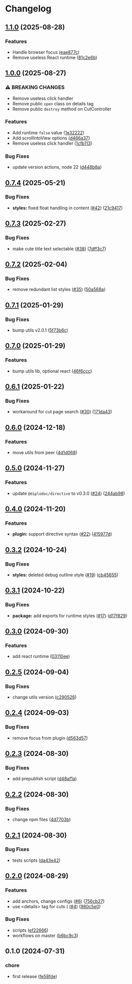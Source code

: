 # Changelog

## [1.1.0](https://github.com/diplodoc-platform/cut-extension/compare/v1.0.0...v1.1.0) (2025-08-28)


### Features

* Handle browser focus ([eae877c](https://github.com/diplodoc-platform/cut-extension/commit/eae877c1e81429b18aa0c9d67199b2aeb4c98b95))
* Remove useless React runtime ([81c2e6b](https://github.com/diplodoc-platform/cut-extension/commit/81c2e6b05309c18e164b117b3687952e65329004))

## [1.0.0](https://github.com/diplodoc-platform/cut-extension/compare/v0.7.4...v0.8.0) (2025-08-27)

### ⚠ BREAKING CHANGES

- Remove useless click handler
- Remove public `open` class on details tag
- Remove public `destroy` method on CutController

### Features

- Add runtime `false` value ([1e32222](https://github.com/diplodoc-platform/cut-extension/commit/1e322226851751b1e9cca3fe8aa0f7e49a6cbda9))
- Add scrollIntoView options ([d466a37](https://github.com/diplodoc-platform/cut-extension/commit/d466a3752860f08d9b01fd98acb04a6b7062290f))
- Remove useless click handler ([1cfb113](https://github.com/diplodoc-platform/cut-extension/commit/1cfb113913cd19ab9e14b078be9caec3cf863e1d))

### Bug Fixes

- update version actions, node 22 ([d448b8a](https://github.com/diplodoc-platform/cut-extension/commit/d448b8a94bde7fa70dcaf4038f155a07ba1f88e8))

## [0.7.4](https://github.com/diplodoc-platform/cut-extension/compare/v0.7.3...v0.7.4) (2025-05-21)

### Bug Fixes

- **styles:** fixed float handling in content ([#42](https://github.com/diplodoc-platform/cut-extension/issues/42)) ([21c9417](https://github.com/diplodoc-platform/cut-extension/commit/21c941702f12970b0e5d75e4ba3207d4bf31def6))

## [0.7.3](https://github.com/diplodoc-platform/cut-extension/compare/v0.7.2...v0.7.3) (2025-02-27)

### Bug Fixes

- make cute title text selectable ([#38](https://github.com/diplodoc-platform/cut-extension/issues/38)) ([7dff3c7](https://github.com/diplodoc-platform/cut-extension/commit/7dff3c7e8175d3888c1c0f880e3b5c9286866ee4))

## [0.7.2](https://github.com/diplodoc-platform/cut-extension/compare/v0.7.1...v0.7.2) (2025-02-04)

### Bug Fixes

- remove redundant list styles ([#35](https://github.com/diplodoc-platform/cut-extension/issues/35)) ([50a568a](https://github.com/diplodoc-platform/cut-extension/commit/50a568af8bdb7e0f92b0e5af164e58ba8ebc930e))

## [0.7.1](https://github.com/diplodoc-platform/cut-extension/compare/v0.7.0...v0.7.1) (2025-01-29)

### Bug Fixes

- bump utils v2.0.1 ([5f73b6c](https://github.com/diplodoc-platform/cut-extension/commit/5f73b6cd9f88e6b7db80ca100ab4f5b67fbed769))

## [0.7.0](https://github.com/diplodoc-platform/cut-extension/compare/v0.6.1...v0.7.0) (2025-01-29)

### Features

- bump utils lib, optional react ([46f6ccc](https://github.com/diplodoc-platform/cut-extension/commit/46f6cccc7a817205feab1e2564af0130d6f87252))

## [0.6.1](https://github.com/diplodoc-platform/cut-extension/compare/v0.6.0...v0.6.1) (2025-01-22)

### Bug Fixes

- workaround for cut page search ([#30](https://github.com/diplodoc-platform/cut-extension/issues/30)) ([171da43](https://github.com/diplodoc-platform/cut-extension/commit/171da43b970d08afde5411a602ab11fba4bc76ac))

## [0.6.0](https://github.com/diplodoc-platform/cut-extension/compare/v0.5.0...v0.6.0) (2024-12-18)

### Features

- move utils from peer ([4d1d068](https://github.com/diplodoc-platform/cut-extension/commit/4d1d0689a42082984f98df05b2a6153f0f7a3b33))

## [0.5.0](https://github.com/diplodoc-platform/cut-extension/compare/v0.4.0...v0.5.0) (2024-11-27)

### Features

- update `@diplodoc/directive` to v0.3.0 ([#24](https://github.com/diplodoc-platform/cut-extension/issues/24)) ([244ab98](https://github.com/diplodoc-platform/cut-extension/commit/244ab98e68ec167eb3cae1568d80bea1c4ccc68f))

## [0.4.0](https://github.com/diplodoc-platform/cut-extension/compare/v0.3.2...v0.4.0) (2024-11-20)

### Features

- **plugin:** support directive syntax ([#22](https://github.com/diplodoc-platform/cut-extension/issues/22)) ([415977d](https://github.com/diplodoc-platform/cut-extension/commit/415977d61e2cc6d99c7709d8caca36d094743202))

## [0.3.2](https://github.com/diplodoc-platform/cut-extension/compare/v0.3.1...v0.3.2) (2024-10-24)

### Bug Fixes

- **styles:** deleted debug outline style ([#19](https://github.com/diplodoc-platform/cut-extension/issues/19)) ([cb45655](https://github.com/diplodoc-platform/cut-extension/commit/cb456554fb43637e04bc01f15339fae6e66e1e21))

## [0.3.1](https://github.com/diplodoc-platform/cut-extension/compare/v0.3.0...v0.3.1) (2024-10-22)

### Bug Fixes

- **package:** add exports for runtime styles ([#17](https://github.com/diplodoc-platform/cut-extension/issues/17)) ([d17f829](https://github.com/diplodoc-platform/cut-extension/commit/d17f829f78e2ddb34d38de3a8bb535f349fd2014))

## [0.3.0](https://github.com/diplodoc-platform/cut-extension/compare/v0.2.5...v0.3.0) (2024-09-30)

### Features

- add react runtime ([03110ee](https://github.com/diplodoc-platform/cut-extension/commit/03110eed6c80d7da0eee7919d222d86b391b9b9c))

## [0.2.5](https://github.com/diplodoc-platform/cut-extension/compare/v0.2.4...v0.2.5) (2024-09-04)

### Bug Fixes

- change utils version ([c290526](https://github.com/diplodoc-platform/cut-extension/commit/c290526b22ff3999e25a3fd517096f1bed371389))

## [0.2.4](https://github.com/diplodoc-platform/cut-extension/compare/v0.2.3...v0.2.4) (2024-09-03)

### Bug Fixes

- remove focus from plugin ([d563d57](https://github.com/diplodoc-platform/cut-extension/commit/d563d57f2721eb21d662b72eaeb9a0c031bf5c73))

## [0.2.3](https://github.com/diplodoc-platform/cut-extension/compare/v0.2.2...v0.2.3) (2024-08-30)

### Bug Fixes

- add prepublish script ([d48af1a](https://github.com/diplodoc-platform/cut-extension/commit/d48af1adf530132f8084c34e551c412bdafa7fac))

## [0.2.2](https://github.com/diplodoc-platform/cut-extension/compare/v0.2.1...v0.2.2) (2024-08-30)

### Bug Fixes

- change npm files ([4d7703b](https://github.com/diplodoc-platform/cut-extension/commit/4d7703b38e453c4a44036f4cae67b437622925e8))

## [0.2.1](https://github.com/diplodoc-platform/cut-extension/compare/v0.2.0...v0.2.1) (2024-08-30)

### Bug Fixes

- tests scripts ([da43e42](https://github.com/diplodoc-platform/cut-extension/commit/da43e42bb58b6a36e9ab1a2c9d1ba50849467ebe))

## [0.2.0](https://github.com/diplodoc-platform/cut-extension/compare/v0.1.0...v0.2.0) (2024-08-29)

### Features

- add anchors, change configs ([#6](https://github.com/diplodoc-platform/cut-extension/issues/6)) ([756cb27](https://github.com/diplodoc-platform/cut-extension/commit/756cb277617e4100dd2201bf2a00f26600a9bd03))
- use &lt;details&gt; tag for cuts ( ([#4](https://github.com/diplodoc-platform/cut-extension/issues/4)) ([980c5e0](https://github.com/diplodoc-platform/cut-extension/commit/980c5e0458e376848a653bd8d865279bc2f7b2f7))

### Bug Fixes

- scripts ([ef22666](https://github.com/diplodoc-platform/cut-extension/commit/ef22666e1dc185119a8de98b55fdc1f2e756d61e))
- workflows on master ([b6bc9c3](https://github.com/diplodoc-platform/cut-extension/commit/b6bc9c3c40d4c218dafeef5475435226746e11cf))

## 0.1.0 (2024-07-31)

### chore

- first release ([fe58fde](https://github.com/diplodoc-platform/cut-extension/commit/fe58fde388ec5ebd8dbe4de28086ab951da62a4a))
